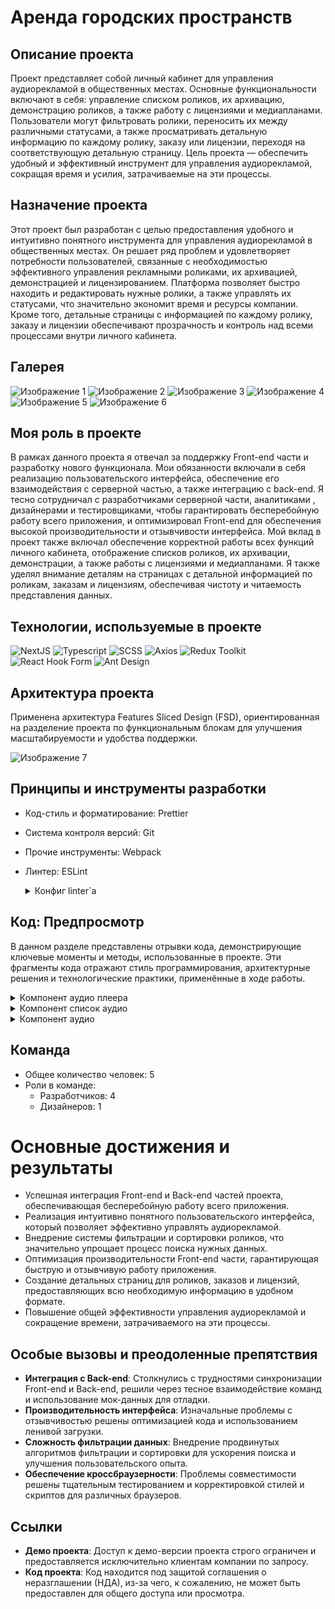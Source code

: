 # Аренда городских пространств

## Описание проекта

Проект представляет собой личный кабинет для управления аудиорекламой в общественных местах. Основные функциональности включают в себя: управление списком роликов, их архивацию, демонстрацию роликов, а также работу с лицензиями и медиапланами. Пользователи могут фильтровать ролики, переносить их между различными статусами, а также просматривать детальную информацию по каждому ролику, заказу или лицензии, переходя на соответствующую детальную страницу. Цель проекта — обеспечить удобный и эффективный инструмент для управления аудиорекламой, сокращая время и усилия, затрачиваемые на эти процессы.


## Назначение проекта

Этот проект был разработан с целью предоставления удобного и интуитивно понятного инструмента для управления аудиорекламой в общественных местах. Он решает ряд проблем и удовлетворяет потребности пользователей, связанные с необходимостью эффективного управления рекламными роликами, их архивацией, демонстрацией и лицензированием. Платформа позволяет быстро находить и редактировать нужные ролики, а также управлять их статусами, что значительно экономит время и ресурсы компании. Кроме того, детальные страницы с информацией по каждому ролику, заказу и лицензии обеспечивают прозрачность и контроль над всеми процессами внутри личного кабинета.


## Галерея

![Изображение 1](https://github.com/BrandonWF1/arenda/blob/main/screen%201.png)
![Изображение 2](https://github.com/BrandonWF1/arenda/blob/main/screen%202.png)
![Изображение 3](https://github.com/BrandonWF1/arenda/blob/main/screen%203.png)
![Изображение 4](https://github.com/BrandonWF1/arenda/blob/main/screen%204.png)
![Изображение 5](https://github.com/BrandonWF1/arenda/blob/main/screen%205.png)
![Изображение 6](https://github.com/BrandonWF1/arenda/blob/main/screen%206.png)

## Моя роль в проекте

В рамках данного проекта я отвечал за поддержку Front-end части и разработку нового функционала. Мои обязанности включали в себя реализацию пользовательского интерфейса, обеспечение его взаимодействия с серверной частью, а также интеграцию с back-end. Я тесно сотрудничал с разработчиками серверной части, аналитиками , дизайнерами и тестировщиками, чтобы гарантировать бесперебойную работу всего приложения, и оптимизировал Front-end для обеспечения высокой производительности и отзывчивости интерфейса. Мой вклад в проект также включал обеспечение корректной работы всех функций личного кабинета, отображение списков роликов, их архивации, демонстрации, а также работы с лицензиями и медиапланами. Я также уделял внимание деталям на страницах с детальной информацией по роликам, заказам и лицензиям, обеспечивая чистоту и читаемость представления данных.


## Технологии, используемые в проекте

  ![NextJS](https://img.shields.io/badge/-NextJS-black?style=for-the-badge&logo=next.js)
  ![Typescript](https://img.shields.io/badge/-Typescript-white?style=for-the-badge&logo=typescript)
  ![SCSS](https://img.shields.io/badge/-SCSS-pink?style=for-the-badge&logo=sass)
  ![Axios](https://img.shields.io/badge/-Axios-blue?style=for-the-badge)
  ![Redux Toolkit](https://img.shields.io/badge/-Redux_Toolkit-purple?style=for-the-badge&logo=redux)
  ![React Hook Form](https://img.shields.io/badge/-React_Hook_Form-blue?style=for-the-badge)
  ![Ant Design](https://img.shields.io/badge/-Ant_Design-blue?style=for-the-badge&logo=antdesign)

## Архитектура проекта

Применена архитектура Features Sliced Design (FSD), ориентированная на разделение проекта по функциональным блокам для улучшения масштабируемости и удобства поддержки.

![Изображение 7](https://github.com/BrandonWF1/arenda/blob/main/screen%207.png)


## Принципы и инструменты разработки
- Код-стиль и форматирование: Prettier
- Система контроля версий: Git
- Прочие инструменты: Webpack
- Линтер: ESLint
  <details>
  <summary>Конфиг linter`а</summary>
  
  ```javascript
  module.exports = {
    env: { browser: true, es2020: true, node: true },
    extends: [
      "eslint:recommended",
      "plugin:@typescript-eslint/recommended",
      "plugin:react-hooks/recommended",
      "@feature-sliced",
      "plugin:@next/next/recommended",
      "next",
    ],
    parser: "@typescript-eslint/parser",
    parserOptions: { ecmaVersion: "latest", sourceType: "module" },
    plugins: ["react-refresh"],
    rules: {
      "react-refresh/only-export-components": "off",
      "no-unused-vars": "off",
      "@typescript-eslint/no-unused-vars": [
        "error",
        { ignoreRestSiblings: true },
      ],
      "import/no-internal-modules": "off",
    },
    settings: {
      "import/resolver": {
        typescript: {
          alwaysTryTypes: true,
        },
      },
    },
  };
</details>

## Код: Предпросмотр

В данном разделе представлены отрывки кода, демонстрирующие ключевые моменты и методы, использованные в проекте. Эти фрагменты кода отражают стиль программирования, архитектурные решения и технологические практики, применённые в ходе работы.

<details>
  <summary>Компонент аудио плеера</summary>

  ```javascript
    import cs from "classnames";
    import Link from "next/link";
    import { FC, useCallback, useMemo } from "react";
    import { PlayPlayerIcon, PausePlayerIcon } from "@shared/images";
    import { useAudio } from "@shared/libs/audio";
    import { parseSecondsToInline } from "../../lib";
    import { ProgressLine } from "../progress-line/ProgressLine";
    import classes from "./PlayerControl.module.scss";
    
    interface IPlayerControlProps {
      src: string;
      id: number | string;
      title: string;
      link?: string;
      isHide?: boolean;
      className?: string;
    }
    
    export const PlayerControl: FC<IPlayerControlProps> = ({
      src,
      id,
      title,
      link,
      isHide = false,
      className,
    }) => {
      const audio = useAudio(src);
    
      const handlerProgressLine = useCallback(
        (time: number) => audio && audio.setCurrentTime(time),
        [audio],
      );
    
      const percent = useMemo(() => audio?.percent || 0, [audio]);
    
      if (!audio) return null;
    
      return (
        <div className={cs(classes.player, className)}>
          <button className={classes.actionButton} onClick={audio.actionsAudio}>
            {audio.playerState ? (
              <PlayPlayerIcon className={classes.icon} />
            ) : (
              <PausePlayerIcon className={classes.icon} />
            )}
          </button>
    
          <div className={classes.content}>
            <div className={classes.header}>
              <div className={classes.wrapperTitle}>
                {!isHide && (
                  <p className={classes.contentId}>
                    <span className={classes.selectedTitle}>ID</span>{" "}
                    <span>{id}</span>
                  </p>
                )}
    
                {link ? (
                  <Link href={link} className={cs(classes.title, classes.link)}>
                    {title}
                  </Link>
                ) : (
                  <h1 className={classes.title}>{title}</h1>
                )}
              </div>
    
              <p className={classes.passedTime}>
                {parseSecondsToInline(audio.currentTime, audio.duration)}
              </p>
            </div>
    
            <ProgressLine progress={percent} setValue={handlerProgressLine} />
          </div>
        </div>
      );
    };
  ```
  
</details>

<details>
  <summary>Компонент список аудио</summary>

  ```javascript
    import { FC } from "react";
    import { TrackItem } from "@features/clips";
    import { IResponseTracks } from "@shared/types";
    import classes from "./TracksList.module.scss";
    
    interface TracksListProps {
      tracks: IResponseTracks[];
    }
    
    export const TracksList: FC<TracksListProps> = ({ tracks }) => (
      <div className={classes.list}>
        {tracks.length === 0 && (
          <h1 className={classes.notFoundClips}>Ролики не найдены</h1>
        )}
        {tracks.map((track) => (
          <TrackItem className={classes.item} {...track} key={track.id} />
        ))}
      </div>
    );
  ```
</details>

<details>
  <summary>Компонент аудио</summary>

  ```javascript
    import cs from "classnames";
    import { FC, useCallback, useMemo } from "react";
    import {
      CustomCheckbox,
      selectedClips,
      deleteSelectedClip,
      addSelectClips,
    } from "@entities/selection-clips";
    import { PlayerControl } from "@entities/track";
    import { ArchiveIcon, DownloadIcon } from "@shared/images";
    import { useAppDispatch, useAppSelector } from "@shared/models";
    import { IResponseTracks } from "@shared/types";
    import { EnumVariants } from "@shared/types";
    import { ActionButton, InfoTag, StatusTag, VerticalLine } from "@shared/ui";
    import classes from "./TrackItem.module.scss";
    
    interface ITrackItemProps extends IResponseTracks {
      className?: string;
    }
    
    export const TrackItem: FC<ITrackItemProps> = ({
      title,
      id,
      categories,
      type,
      className,
    }) => {
      const { select, active } = useAppSelector(selectedClips);
      const dispatch = useAppDispatch();
    
      const categoriesList: string = useMemo(
        () => categories.map((category) => category.name).join(", "),
        [categories],
      );
    
      const checkTrackSelected: boolean = select.includes(id);
      const handleCheckboxClick = useCallback(() => {
        if (checkTrackSelected) {
          dispatch(deleteSelectedClip(id));
          return;
        }
    
        dispatch(addSelectClips(id));
      }, [checkTrackSelected, dispatch, id]);
    
      return (
        <div className={cs(classes.track, className)}>
          {active && (
            <CustomCheckbox
              checked={checkTrackSelected}
              className={classes.checkbox}
              onClick={handleCheckboxClick}
            />
          )}
          <div className={classes.wrapperPlayer}>
            <PlayerControl
              link={`/${id}`}
              title={title}
              id={id}
              src="https://media.geeksforgeeks.org/wp-content/uploads/20190625153922/frog.mp3"
            />
    
            <div className={classes.wrapperButtons}>
              <ActionButton className={classes.actionButton} Logo={ArchiveIcon} />
              <ActionButton className={classes.actionButton} Logo={DownloadIcon} />
            </div>
          </div>
    
          <div className={classes.tags}>
            <StatusTag className={classes.tag} variant={EnumVariants.primary}>
              В эфире
            </StatusTag>
    
            <StatusTag className={classes.tag}>В работе</StatusTag>
    
            <VerticalLine className={classes.line} />
    
            <InfoTag
              className={classes.infoTag}
              title="Тип ролика"
              description={type.name}
            />
    
            {categoriesList && (
              <>
                <VerticalLine className={classes.line} />
                <InfoTag
                  className={classes.infoTag}
                  title="Категория"
                  description={categoriesList}
                />
              </>
            )}
          </div>
        </div>
      );
    };
  ```
</details>

## Команда
- Общее количество человек: 5
- Роли в команде:
  - Разработчиков: 4
  - Дизайнеров: 1

# Основные достижения и результаты

- Успешная интеграция Front-end и Back-end частей проекта, обеспечивающая бесперебойную работу всего приложения.
- Реализация интуитивно понятного пользовательского интерфейса, который позволяет эффективно управлять аудиорекламой.
- Внедрение системы фильтрации и сортировки роликов, что значительно упрощает процесс поиска нужных данных.
- Оптимизация производительности Front-end части, гарантирующая быструю и отзывчивую работу приложения.
- Создание детальных страниц для роликов, заказов и лицензий, предоставляющих всю необходимую информацию в удобном формате.
- Повышение общей эффективности управления аудиорекламой и сокращение времени, затрачиваемого на эти процессы.


## Особые вызовы и преодоленные препятствия

- **Интеграция с Back-end**: Столкнулись с трудностями синхронизации Front-end и Back-end, решили через тесное взаимодействие команд и использование мок-данных для отладки.
- **Производительность интерфейса**: Изначальные проблемы с отзывчивостью решены оптимизацией кода и использованием ленивой загрузки.
- **Сложность фильтрации данных**: Внедрение продвинутых алгоритмов фильтрации и сортировки для ускорения поиска и улучшения пользовательского опыта.
- **Обеспечение кроссбраузерности**: Проблемы совместимости решены тщательным тестированием и корректировкой стилей и скриптов для различных браузеров.


## Ссылки

- **Демо проекта**: Доступ к демо-версии проекта строго ограничен и предоставляется исключительно клиентам компании по запросу.
- **Код проекта**: Код находится под защитой соглашения о неразглашении (НДА), из-за чего, к сожалению, не может быть предоставлен для общего доступа или просмотра.
